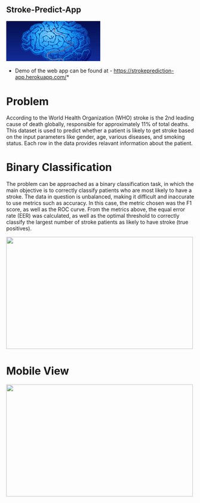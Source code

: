 ## Stroke-Predict-App

<div>
<img src="https://github.com/gprzy/stroke-prediction/blob/main/assets/stroke.jpeg" width="50%" height="50%"/>
</div>

* Demo of the web app can be found at - https://strokeprediction-app.herokuapp.com/*

# Problem
 
According to the World Health Organization (WHO) stroke is the 2nd leading cause of death globally, responsible for approximately 11% of total deaths.
This dataset is used to predict whether a patient is likely to get stroke based on the input parameters like gender, age, various diseases, and smoking status. Each row in the data provides relavant information about the patient. 

# Binary Classification

The problem can be approached as a binary classification task, in which the main objective is to correctly classify patients who are most likely to have a stroke. The data in question is unbalanced, making it difficult and inaccurate to use metrics such as accuracy. In this case, the metric chosen was the F1 score, as well as the ROC curve. From the metrics above, the equal error rate (EER) was calculated, as well as the optimal threshold to correctly classify the largest number of stroke patients as likely to have stroke (true positives).

<div>
<img src="https://github.com/gprzy/Stroke-Predict-App/main/images/img1.png" width="500" height="300"/>
</div>

# Mobile View

<div>
<img src="https://github.com/gprzy/Stroke-Predict-App/main/images/img2.png" width="500" height="300"/>
</div>

